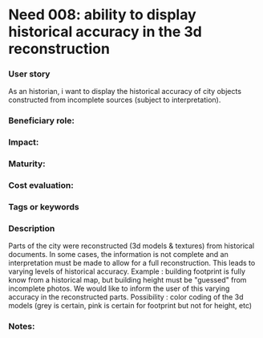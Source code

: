 # Need 008: ability to display historical accuracy in the 3d reconstruction

### User story
As an historian, i want to display the historical accuracy of city objects constructed from incomplete sources (subject to interpretation). 

### Beneficiary role: 

### Impact: 

### Maturity:

### Cost evaluation:

### Tags or keywords

### Description
Parts of the city were reconstructed (3d models & textures) from historical documents. In some cases, the information is not complete and an interpretation must be made to allow for a full reconstruction. This leads to varying levels of historical accuracy.
Example : building footprint is fully know from a historical map, but building height must be "guessed" from incomplete photos. We would like to inform the user of this varying accuracy in the reconstructed parts.
Possibility : color coding of the 3d models (grey is certain, pink is certain for footprint but not for height, etc)

### Notes:
